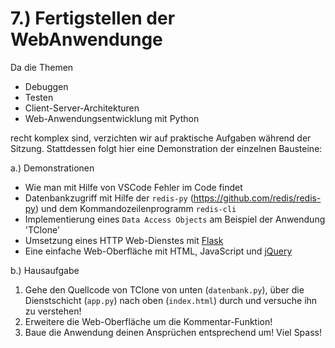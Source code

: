 # 7.) Fertigstellen der WebAnwendunge

Da die Themen

* Debuggen
* Testen
* Client-Server-Architekturen
* Web-Anwendungsentwicklung mit Python

recht komplex sind, verzichten wir auf praktische Aufgaben während der Sitzung. Stattdessen folgt hier eine Demonstration der einzelnen Bausteine:


a.) Demonstrationen

* Wie man mit Hilfe von VSCode Fehler im Code findet
* Datenbankzugriff mit Hilfe der `redis-py` (https://github.com/redis/redis-py) und dem Kommandozeilenprogramm `redis-cli`
* Implementierung eines `Data Access Objects` am Beispiel der Anwendung 'TClone'
* Umsetzung eines HTTP Web-Dienstes mit [Flask](https://flask.palletsprojects.com/en/2.2.x/)
* Eine einfache Web-Oberfläche mit HTML, JavaScript und [jQuery](https://jquery.com)

b.) Hausaufgabe

1. Gehe den Quellcode von TClone von unten (`datenbank.py`), über die Dienstschicht (`app.py`) nach oben (`index.html`) durch und versuche ihn zu verstehen!
2. Erweitere die Web-Oberfläche um die Kommentar-Funktion!
3. Baue die Anwendung deinen Ansprüchen entsprechend um! Viel Spass!
